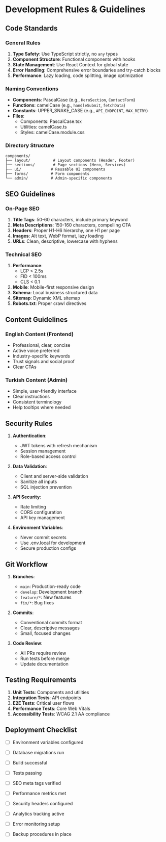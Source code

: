 # Development Rules & Guidelines

## Code Standards

### General Rules
1. **Type Safety**: Use TypeScript strictly, no `any` types
2. **Component Structure**: Functional components with hooks
3. **State Management**: Use React Context for global state
4. **Error Handling**: Comprehensive error boundaries and try-catch blocks
5. **Performance**: Lazy loading, code splitting, image optimization

### Naming Conventions
- **Components**: PascalCase (e.g., `HeroSection`, `ContactForm`)
- **Functions**: camelCase (e.g., `handleSubmit`, `fetchData`)
- **Constants**: UPPER_SNAKE_CASE (e.g., `API_ENDPOINT`, `MAX_RETRY`)
- **Files**: 
  - Components: PascalCase.tsx
  - Utilities: camelCase.ts
  - Styles: camelCase.module.css

### Directory Structure
```
components/
├── layout/          # Layout components (Header, Footer)
├── sections/        # Page sections (Hero, Services)
├── ui/             # Reusable UI components
├── forms/          # Form components
└── admin/          # Admin-specific components
```

## SEO Guidelines

### On-Page SEO
1. **Title Tags**: 50-60 characters, include primary keyword
2. **Meta Descriptions**: 150-160 characters, compelling CTA
3. **Headers**: Proper H1-H6 hierarchy, one H1 per page
4. **Images**: Alt text, WebP format, lazy loading
5. **URLs**: Clean, descriptive, lowercase with hyphens

### Technical SEO
1. **Performance**: 
   - LCP < 2.5s
   - FID < 100ms
   - CLS < 0.1
2. **Mobile**: Mobile-first responsive design
3. **Schema**: Local business structured data
4. **Sitemap**: Dynamic XML sitemap
5. **Robots.txt**: Proper crawl directives

## Content Guidelines

### English Content (Frontend)
- Professional, clear, concise
- Active voice preferred
- Industry-specific keywords
- Trust signals and social proof
- Clear CTAs

### Turkish Content (Admin)
- Simple, user-friendly interface
- Clear instructions
- Consistent terminology
- Help tooltips where needed

## Security Rules

1. **Authentication**: 
   - JWT tokens with refresh mechanism
   - Session management
   - Role-based access control

2. **Data Validation**:
   - Client and server-side validation
   - Sanitize all inputs
   - SQL injection prevention

3. **API Security**:
   - Rate limiting
   - CORS configuration
   - API key management

4. **Environment Variables**:
   - Never commit secrets
   - Use .env.local for development
   - Secure production configs

## Git Workflow

1. **Branches**:
   - `main`: Production-ready code
   - `develop`: Development branch
   - `feature/*`: New features
   - `fix/*`: Bug fixes

2. **Commits**:
   - Conventional commits format
   - Clear, descriptive messages
   - Small, focused changes

3. **Code Review**:
   - All PRs require review
   - Run tests before merge
   - Update documentation

## Testing Requirements

1. **Unit Tests**: Components and utilities
2. **Integration Tests**: API endpoints
3. **E2E Tests**: Critical user flows
4. **Performance Tests**: Core Web Vitals
5. **Accessibility Tests**: WCAG 2.1 AA compliance

## Deployment Checklist

- [ ] Environment variables configured
- [ ] Database migrations run
- [ ] Build successful
- [ ] Tests passing
- [ ] SEO meta tags verified
- [ ] Performance metrics met
- [ ] Security headers configured
- [ ] Analytics tracking active
- [ ] Error monitoring setup
- [ ] Backup procedures in place

